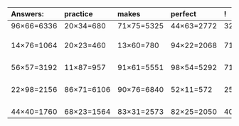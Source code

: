 | Answers: | practice | makes | perfect | ! |
| :--- | :--- | :--- | :--- | :--- |
| 96×66=6336 | 20×34=680 | 71×75=5325 | 44×63=2772 | 32×80=2560 | 
|   |   |   |   |   | 
|   |   |   |   |   | 
|   |   |   |   |   | 
| 14×76=1064 | 20×23=460 | 13×60=780 | 94×22=2068 | 71×45=3195 | 
|   |   |   |   |   | 
|   |   |   |   |   | 
|   |   |   |   |   | 
|   |   |   |   |   | 
| 56×57=3192 | 11×87=957 | 91×61=5551 | 98×54=5292 | 71×41=2911 | 
|   |   |   |   |   | 
|   |   |   |   |   | 
|   |   |   |   |   | 
|   |   |   |   |   | 
| 22×98=2156 | 86×71=6106 | 90×76=6840 | 52×11=572 | 25×25=625 | 
|   |   |   |   |   | 
|   |   |   |   |   | 
|   |   |   |   |   | 
|   |   |   |   |   | 
| 44×40=1760 | 68×23=1564 | 83×31=2573 | 82×25=2050 | 40×90=3600 | 

